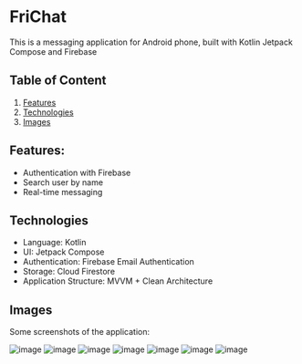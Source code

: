 # FriChat

This is a messaging application for Android phone, built with Kotlin Jetpack Compose and Firebase

## Table of Content

1. [Features](#features)
2. [Technologies](#technologies)
3. [Images](#images)

## Features:

- Authentication with Firebase
- Search user by name
- Real-time messaging

## Technologies

- Language: Kotlin
- UI: Jetpack Compose
- Authentication: Firebase Email Authentication
- Storage: Cloud Firestore
- Application Structure: MVVM + Clean Architecture 

## Images

Some screenshots of the application:

![image](https://github.com/user-attachments/assets/2888823d-87e9-4345-8919-06f18bbce1bb)
![image](https://github.com/user-attachments/assets/0d663007-6585-47e7-a830-556995edd71e)
![image](https://github.com/user-attachments/assets/a76334d5-312c-4780-893d-f9f4bd44d137)
![image](https://github.com/user-attachments/assets/c307c460-97cc-4700-87c7-de03031c77f0)
![image](https://github.com/user-attachments/assets/0a24b46b-da87-49d4-bfa9-e64c24adc56d)
![image](https://github.com/user-attachments/assets/92134d50-89d6-4767-ae5b-f1f474b79314)
![image](https://github.com/user-attachments/assets/6795d804-470b-4452-ac27-d3ac3d872167)
